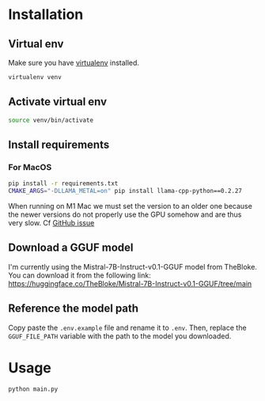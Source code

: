 # Installation

## Virtual env
Make sure you have [virtualenv](https://virtualenv.pypa.io/en/latest/installation.html) installed.

```bash
virtualenv venv
```

## Activate virtual env

```bash
source venv/bin/activate
```

## Install requirements

### For MacOS
```bash
pip install -r requirements.txt
CMAKE_ARGS="-DLLAMA_METAL=on" pip install llama-cpp-python==0.2.27
```
When running on M1 Mac we must set the version to an older one because the newer versions do not properly use the GPU somehow and are thus very slow.
Cf [GitHub issue](https://github.com/abetlen/llama-cpp-python/issues/756#issuecomment-1946456235)

## Download a GGUF model

I'm currently using the Mistral-7B-Instruct-v0.1-GGUF model from TheBloke. You can download it from the following link:
https://huggingface.co/TheBloke/Mistral-7B-Instruct-v0.1-GGUF/tree/main

## Reference the model path
Copy paste the `.env.example` file and rename it to `.env`. Then, replace the `GGUF_FILE_PATH` variable with the path to the model you downloaded.

# Usage

```bash
python main.py
```
